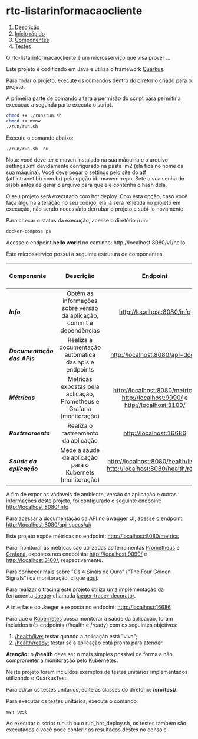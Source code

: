 # rtc-listarinformacaocliente

1. [Descrição](#1-descrição)
2. [Início rápido](#2-início-rápido)
3. [Componentes](#3-componentes)
4. [Testes](#4-testes)


O rtc-listarinformacaocliente é um microsserviço que visa prover ...

Este projeto é codificado em Java e utiliza o framework [Quarkus](<https://quarkus.io/>).



Para rodar o projeto, execute os comandos dentro do diretorio criado para o projeto.

A primeira parte de comando altera a permisão do script para permitir a execucao a segunda parte executa o script. 

``` bash
chmod +x ./run/run.sh 
chmod +x mvnw 
./run/run.sh
```

Execute o comando abaixo: 

```bash 
./run/run.sh  ou             
```

Nota: você deve ter o maven instalado na sua máquina e o arquivo settings.xml devidamente configurado na pasta .m2 (ela fica no home da sua máquina). Você deve pegar o settings pelo site do atf (atf.intranet.bb.com.br) pela opção bb-mavem-repo. Sete a sua senha do sisbb antes de gerar o arquivo para que ele contenha o hash dela. 

O seu projeto será executado com hot deploy. Com esta opção, caso você faça alguma alteração no seu código, ela já será refletida no projeto em execução, não sendo necessário derrubar o projeto e subi-lo novamente. 


Para checar o status da execução, acesse o diretório /run:

``` bash
docker-compose ps
```

Acesse o endpoint **hello world** no caminho: http://localhost:8080/v1/hello



Este microsserviço possui a seguinte estrutura de componentes:

| Componente                 | Descrição             | Endpoint                | Saiba mais em |
| :---                   | :----:                | :----:                   | ---:         |
| **_Info_**                   | Obtém as informações sobre versão da aplicação, commit e dependências            | <http://localhost:8080/info>             | [info](#31-info) |
| **_Documentação das APIs_**  | Realiza a documentação automática das apis e endpoints        | <http://localhost:8080/api-docs/> | [api-docs](#32-documentação-da-api)     |
| **_Métricas_**               | Métricas expostas pela aplicação, Prometheus e Grafana (monitoração)                 | <http://localhost:8080/metrics>, <http://localhost:9090/> e <http://localhost:3100/> | [metrics](#33-métricas)       |
| **_Rastreamento_**           | Realiza o rastreamento da aplicação           | <http://localhost:16686> | [tracing](#34-tracing)   |
| **_Saúde da aplicação_**     | Mede a saúde da aplicação para o Kubernets (monitoração)           | <http://localhost:8080/health/live> e <http://localhost:8080/health/ready> | [health](#35-health)       |



A fim de expor as váriaveis de ambiente, versão da aplicação e outras informações deste projeto, foi configurado o seguinte endpoint: <http://localhost:8080/info>



Para acessar a documentação da API no Swagger UI, acesse o endpoint: <http://localhost:8080/api-specs/ui/>



Este projeto expõe métricas no endpoint: <http://localhost:8080/metrics>

Para monitorar as métricas são utilizadas as ferramentas [Prometheus](<https://prometheus.io/docs/introduction/overview/>) e [Grafana](<http://docs.grafana.org/>), expostos nos endpoints: <http://localhost:9090/> e <http://localhost:3100/>, respectivamente.

Para conhecer mais sobre "Os 4 Sinais de Ouro" ("The Four Golden Signals") da monitoração, clique [aqui](https://landing.google.com/sre/sre-book/chapters/monitoring-distributed-systems/).



Para realizar o tracing este projeto utiliza uma implementação da ferramenta [Jaeger](<https://www.jaegertracing.io/>) chamada [jaeger-tracer-decorator](https://github.com/CarlosPanarello/jaeger-tracer-decorator).

A interface do Jaeger é exposta no endpoint: <http://localhost:16686>



Para que o [Kubernetes](<https://kubernetes.io/pt/>) possa monitorar a saúde da aplicação, foram incluidos três endpoints (/health e /ready) com os seguintes objetivos:

1. [/health/live:](<http://localhost:8080/health/live>) testar quando a aplicação está "viva";
2. [/health/ready:](<http://localhost:8080/health/ready>) testar se a aplicação está pronta para atender.

**Atenção:** o **/health** deve ser o mais simples possível de forma a não comprometer a monitoração pelo Kubernetes.




Neste projeto foram incluídos exemplos de testes unitários implementados utilizando o QuarkusTest.

Para editar os testes unitários, edite as classes do diretório: **/src/test/**.

Para executar os testes unitários, execute o comando:

``` bash
mvn test
```

Ao executar o script run.sh ou o run_hot_deploy.sh, os testes também são executados e você pode conferir os resultados destes no console. 